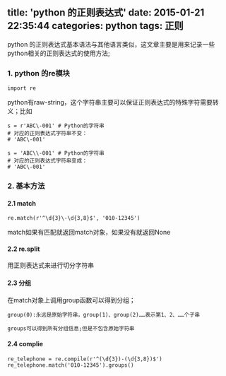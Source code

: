 title: 'python 的正则表达式'
date: 2015-01-21 22:35:44
categories: python
tags: 正则
---

python 的正则表达式基本语法与其他语言类似，这文章主要是用来记录一些python相关的正则表达式的使用方法;

### 1. python 的re模块

	import re
	
python有raw-string，这个字符串主要可以保证正则表达式的特殊字符需要转义；比如

	s = r'ABC\-001' # Python的字符串
	# 对应的正则表达式字符串不变：
	# 'ABC\-001'
	
	s = 'ABC\\-001' # Python的字符串
	# 对应的正则表达式字符串变成：
	# 'ABC\-001'
	
### 2. 基本方法

#### 2.1 match

	re.match(r'^\d{3}\-\d{3,8}$', '010-12345')
	
match如果有匹配就返回match对象，如果没有就返回None

#### 2.2 re.split

用正则表达式来进行切分字符串

#### 2.3 分组

在match对象上调用group函数可以得到分组；

	group(0):永远是原始字符串，group(1)、group(2)……表示第1、2、……个子串
	
	groups可以得到所有分组信息;但是不包含原始字符串
	
#### 2.4 complie

	re_telephone = re.compile(r'^(\d{3})-(\d{3,8})$')
	re_telephone.match('010-12345').groups()
	
	

